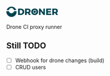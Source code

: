 ![Sextant](./public/img/droner.svg)

Drone CI proxy runner

## Still TODO
- [ ] Webhook for drone changes (build)
- [ ] CRUD users

